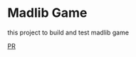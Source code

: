 # Madlib Game
this project to build and test madlib game 

[PR](https://github.com/renadalkhlafat/madlib-cli/pull/1)